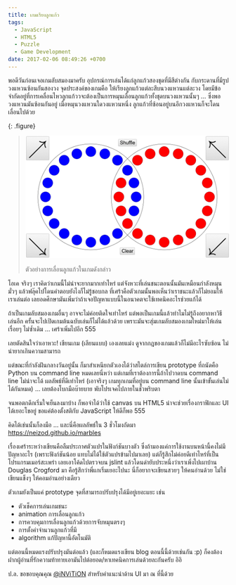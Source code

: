 ```yaml
---
title: เกมเรียงลูกแก้ว
tags:
  - JavaScript
  - HTML5
  - Puzzle
  - Game Development
date: 2017-02-06 08:49:26 +0700
---
```


พอดีวันก่อนเจอเกมลับสมองมาครับ อุปกรณ์การเล่นได้แก่ลูกแก้วสองชุดที่มีสีต่างกัน กับกระดานที่มีรูปวงแหวนซ้อนกันสองวง จุดประสงค์ของเกมคือ ให้เรียงลูกแก้วแต่ละสีบนวงแหวนแต่ละวง โดยมีข้อจำกัดอยู่ที่การเคลื่อนไหวลูกแก้ววจะต้องเป็นการหมุนเลื่อนลูกแก้วทั้งชุดบนวงแหวนนั้นๆ ... ซึ่งพอวงแหวนมันซ้อนกันอยู่ เมื่อหมุนวงแหวนใดวงแหวนหนึ่ง ลูกแก้วที่ซ้อนอยู่บนอีกวงแหวนก็จะโดนเลื่อนไปด้วย

{: .figure}
> ![](/images/game/misc/rotate-marbles.gif)
>
> ตัวอย่างการเลื่อนลูกแก้วในเกมดังกล่าว

โอเค จริงๆ เราคิดว่าเกมนี้ไม่น่าจะยากมากเท่าไหร่ แต่จังหวะที่เล่นชนะตอนนั้นมันเหมือนกำลังหมุนมั่วๆ แล้วฟลุ๊คไปโดนคำตอบยังไงก็ไม่รู้ชอบกล ที่เศร้าคือตัวเกมนั้นพอเห็นว่าเราชนะแล้วก็ไม่ยอมให้เราเล่นต่อ เลยอดศึกษามันเพิ่มว่าถ้าเจอปัญหาแบบนี้ในอนาคตจะใช้เทคนิคอะไรช่วยแก้ได้

ถ้าเป็นเกมลับสมองเกมอื่นๆ อาจจะไม่ค่อยติดใจเท่าไหร่ แต่พอเป็นเกมนี้แล้วทำไมไม่รู้ถึงอยากหาวิธีเล่นอีก ครั้นจะไปเปิดเกมต้นฉบับเล่นก็ไม่ได้แล้วด้วย เพราะมันจะสุ่มเกมลับสมองเกมใหม่มาให้เล่นเรื่อยๆ ไม่ซ้ำเดิม ... เศร้าเพิ่มไปอีก 555

เลยตัดสินใจว่าเอาหวะ! เขียนเกม (เลียนแบบ) เองเลยแม่ง ดูจากกฎของเกมแล้วก็ไม่มีอะไรซับซ้อน ไม่น่ายากเกินความสามารถ

แต่ขณะที่กำลังฝันกลางวันอยู่นั้น ก็มาสำเหนียกตัวเองได้ว่าสไตล์การเขียน prototype ที่ถนัดคือ Python บน command line หมดเลยนี่หว่า แต่เกมที่เราต้องการนี้ถ้าไปวาดบน command line ไม่น่าจะได้ ผลลัพธ์ที่ดีเท่าไหร่ (เอาจริงๆ เกมทุกเกมที่อยู่บน command line นั้นเข้าขั้นเล่นไม่ได้กันหมด) ... เลยต้องโบกมือบ๊ายบาย พับโปรเจคไปภายในชั่วพริบตา

จนพอตกดึกเริ่มใจเย็นลงมาบ้าง ก็พอจำได้ว่าใช้ canvas บน HTML5 น่าจะช่วยเรื่องกราฟิกและ UI ได้เยอะโขอยู่ ขอแค่ต้องตั้งสติกับ JavaScript ให้ดีก็พอ 555

คิดได้เช่นนั้นก็ลงมือ ... และนี่คือผลลัพธ์ใน 3 ชั่วโมงถัดมา <https://neizod.github.io/marbles>

เรื่องเศร้าระหว่างเขียนคือลืมประกาศตัวแปรในฟังก์ชันบางตัว ซึ่งถ้ามองแค่การใช้งานบนหน้านี้คงไม่มีปัญหาอะไร (เพราะฟังก์ชันน้อย แทบไม่ได้ใช้ตัวแปรข้ามไปมาเลย) แต่ก็รู้สึกไม่ค่อยดีเท่าไหร่ที่เป็นโปรแกรมเมอร์สะเพร่า เลยเอาโค้ดไปตรวจบน jslint แล้วโดนด่ายับประหนึ่งว่าเราเพิ่งไปเผาบ้าน Douglas Crogford มา คือรู้สึกว่าพี่แกเริ่มเยอะไปนะ นี่ก็อยากจะเขียนสวยๆ ให้คนอ่านด้วย ไม่ใช่เขียนแข็งๆ ให้คอมอ่านอย่างเดียว

ตัวเกมยังเป็นแค่ prototype จุดที่สามารถปรับปรุงได้มีอยู่เยอะแยะ เช่น

- ตัวเช็คการเล่นเกมชนะ
- animation การเลื่อนลูกแก้ว
- การควบคุมการเลื่อนลูกแก้วด้วยการจับหมุนตรงๆ
- การตั้งค่าจำนวนลูกแก้วที่มี
- algorithm แก้ปัญหานี้อัตโนมัติ

แต่ตอนนี้หมดแรงปรับปรุงมันต่อแล้ว (และก็หมดแรงเขียน blog ตอนนี้นี้ด้วยเช่นกัน :p) ก็คงต้องฝากผู้อ่านที่รักความท้าทายเอามันไปต่อยอด/หาเทคนิคการเล่นด้วยละกันครับ อิอิ

ป.ล. ขอขอบคุณคุณ [@iNViTiON][] สำหรับคำแนะนำด้าน UI มา ณ ที่นี้ด้วย


[@iNViTiON]: //twitter.com/iNViTiON

